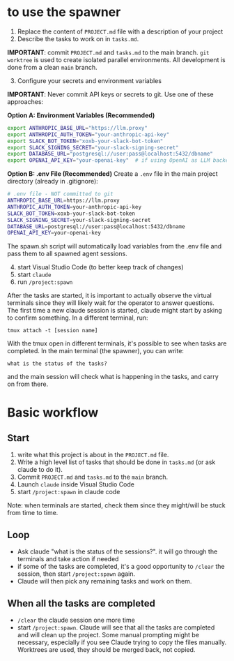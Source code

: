 # to use the spawner

1. Replace the content of `PROJECT.md` file with a description of your project
2. Describe the tasks to work on in `tasks.md`.

**IMPORTANT**: commit `PROJECT.md` and `tasks.md` to the main branch. `git worktree` is used to create isolated parallel environments. All development is done from a clean `main` branch.

3. Configure your secrets and environment variables

**IMPORTANT**: Never commit API keys or secrets to git. Use one of these approaches:

**Option A: Environment Variables (Recommended)**
```bash
export ANTHROPIC_BASE_URL="https://llm.proxy"
export ANTHROPIC_AUTH_TOKEN="your-anthropic-api-key"
export SLACK_BOT_TOKEN="xoxb-your-slack-bot-token"
export SLACK_SIGNING_SECRET="your-slack-signing-secret"
export DATABASE_URL="postgresql://user:pass@localhost:5432/dbname"
export OPENAI_API_KEY="your-openai-key"  # if using OpenAI as LLM backend
```

**Option B: .env File (Recommended)**
Create a `.env` file in the main project directory (already in .gitignore):
```bash
# .env file - NOT committed to git
ANTHROPIC_BASE_URL=https://llm.proxy
ANTHROPIC_AUTH_TOKEN=your-anthropic-api-key
SLACK_BOT_TOKEN=xoxb-your-slack-bot-token
SLACK_SIGNING_SECRET=your-slack-signing-secret
DATABASE_URL=postgresql://user:pass@localhost:5432/dbname
OPENAI_API_KEY=your-openai-key
```

The spawn.sh script will automatically load variables from the .env file and pass them to all spawned agent sessions.

4. start Visual Studio Code (to better keep track of changes)
5. start `claude`
6. run `/project:spawn`

After the tasks are started, it is important to actually observe the virtual terminals since they will likely wait for the operator to answer questions. The first time a new claude session is started, claude might start by asking to confirm something. In a different terminal, run:
```
tmux attach -t [session name]
```

With the tmux open in different terminals, it's possible to see when tasks are completed. In the main terminal (the spawner), you can write:
```
what is the status of the tasks?
```
and the main session will check what is happening in the tasks, and carry on from there.



# Basic workflow

## Start
1. write what this project is about in the `PROJECT.md` file.
2. Write a high level list of tasks that should be done in `tasks.md` (or ask claude to do it).
3. Commit `PROJECT.md` and `tasks.md` to the `main` branch.
4. Launch `claude` inside Visual Studio Code
5. start `/project:spawn` in claude code

Note: when terminals are started, check them since they might/will be stuck from time to time.

## Loop
* Ask claude "what is the status of the sessions?". it will go through the terminals and take action if needed
* if some of the tasks are completed, it's a good opportunity to `/clear` the session, then start `/project:spawn` again.
* Claude will then pick any remaining tasks and work on them.

## When all the tasks are completed
* `/clear` the claude session one more time
* start `/project:spawn`. Claude will see that all the tasks are completed and will clean up the project. Some manual prompting might be necessary, especially if you see Claude trying to copy the files manually. Worktrees are used, they should be merged back, not copied.

